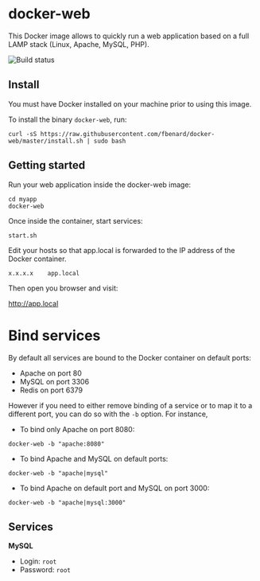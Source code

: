 docker-web
===========

This Docker image allows to quickly run a web application based on a full LAMP stack (Linux, Apache, MySQL, PHP).

![Build status](https://circleci.com/gh/fbenard/docker-web/tree/master.svg?style=shield&circle-token=1e6b07920fa6676dafe860d85dbd9674b02ff456)


## Install

You must have Docker installed on your machine prior to using this image.

To install the binary `docker-web`, run:

```
curl -sS https://raw.githubusercontent.com/fbenard/docker-web/master/install.sh | sudo bash
```


## Getting started

Run your web application inside the docker-web image:

```
cd myapp
docker-web
```

Once inside the container, start services:

```
start.sh
```

Edit your hosts so that app.local is forwarded to the IP address of the Docker container.

```
x.x.x.x    app.local
```

Then open you browser and visit:

http://app.local


# Bind services

By default all services are bound to the Docker container on default ports:

- Apache on port 80
- MySQL on port 3306
- Redis on port 6379

However if you need to either remove binding of a service or to map it to a different port, you can do so with the `-b` option. For instance,

- To bind only Apache on port 8080:

```
docker-web -b "apache:8080"
```

- To bind Apache and MySQL on default ports:

```
docker-web -b "apache|mysql"
```

- To bind Apache on default port and MySQL on port 3000:

```
docker-web -b "apache|mysql:3000"
```


## Services

**MySQL**

- Login: `root`
- Password: `root`
